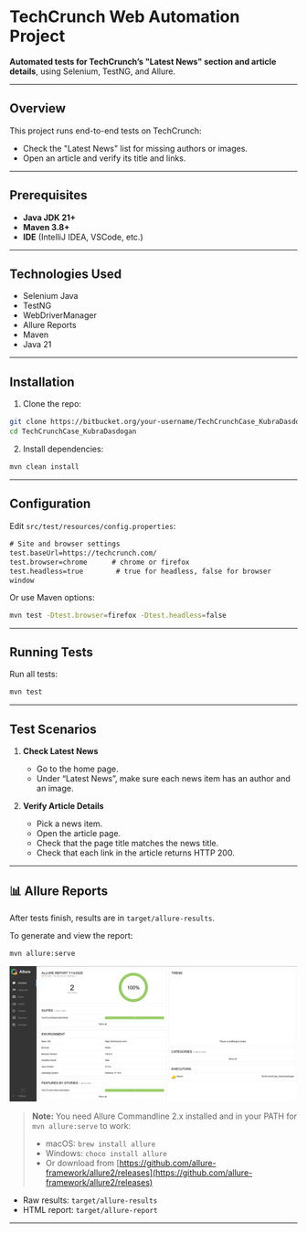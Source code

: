 # TechCrunch Web Automation Project

**Automated tests for TechCrunch’s "Latest News" section and article details**, using Selenium, TestNG, and Allure.

---

## Overview

This project runs end-to-end tests on TechCrunch:

* Check the "Latest News" list for missing authors or images.
* Open an article and verify its title and links.

---

## Prerequisites

* **Java JDK 21+**
* **Maven 3.8+**
* **IDE** (IntelliJ IDEA, VSCode, etc.)

---


## Technologies Used

* Selenium Java
* TestNG
* WebDriverManager
* Allure Reports
* Maven
* Java 21

---

## Installation

1. Clone the repo:

```bash
git clone https://bitbucket.org/your-username/TechCrunchCase_KubraDasdogan.git
cd TechCrunchCase_KubraDasdogan
```
2. Install dependencies:

```bash
mvn clean install
```

---

## Configuration

Edit `src/test/resources/config.properties`:

```properties
# Site and browser settings
test.baseUrl=https://techcrunch.com/
test.browser=chrome      # chrome or firefox
test.headless=true        # true for headless, false for browser window
```

Or use Maven options:

```bash
mvn test -Dtest.browser=firefox -Dtest.headless=false
```

---

## Running Tests

Run all tests:

```bash
mvn test
```


---

## Test Scenarios

1. **Check Latest News**

    * Go to the home page.
    * Under “Latest News”, make sure each news item has an author and an image.

2. **Verify Article Details**

    * Pick a news item.
    * Open the article page.
    * Check that the page title matches the news title.
    * Check that each link in the article returns HTTP 200.

---

## 📊 Allure Reports

After tests finish, results are in `target/allure-results`.

To generate and view the report:

```bash
mvn allure:serve
```
![img.png](img.png)

> **Note:** You need Allure Commandline 2.x installed and in your PATH for `mvn allure:serve` to work:
>
> * macOS: `brew install allure`
> * Windows: `choco install allure`
> * Or download from [https://github.com/allure-framework/allure2/releases](https://github.com/allure-framework/allure2/releases)

* Raw results: `target/allure-results`
* HTML report: `target/allure-report`

---

